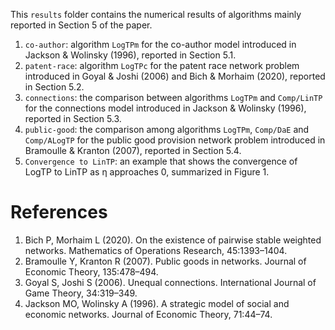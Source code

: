This `results` folder contains the numerical results of algorithms mainly reported in Section 5 of the paper. 
1. `co-author`: algorithm `LogTPm` for the co-author model introduced in Jackson & Wolinsky (1996), reported in Section 5.1.
2. `patent-race`: algorithm `LogTPc` for the patent race network problem introduced in Goyal & Joshi (2006) and Bich & Morhaim (2020), reported in Section 5.2.
3. `connections`: the comparison between algorithms `LogTPm` and `Comp/LinTP` for the connections model introduced in Jackson & Wolinsky (1996), reported in Section 5.3.
4. `public-good`: the comparison among algorithms `LogTPm`, `Comp/DaE` and `Comp/ALogTP` for the public good provision network problem introduced in Bramoulle & Kranton (2007), reported in Section 5.4.
5. `Convergence to LinTP`: an example that shows the convergence of LogTP to LinTP as η approaches 0, summarized in Figure 1. 

# References
1. Bich P, Morhaim L (2020). On the existence of pairwise stable weighted networks. Mathematics of Operations Research, 45:1393–1404.
2. Bramoulle Y, Kranton R (2007). Public goods in networks. Journal of Economic Theory, 135:478–494.
3. Goyal S, Joshi S (2006). Unequal connections. International Journal of Game Theory, 34:319–349.
4. Jackson MO, Wolinsky A (1996). A strategic model of social and economic networks. Journal of Economic Theory, 71:44–74.

